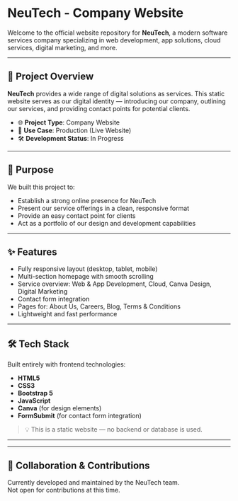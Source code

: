 # NeuTech - Company Website
 
Welcome to the official website repository for **NeuTech**, a modern software services company specializing in web development, app solutions, cloud services, digital marketing, and more.
 
---
 
## 📖 Project Overview
 
**NeuTech** provides a wide range of digital solutions as services. This static website serves as our digital identity — introducing our company, outlining our services, and providing contact points for potential clients.
 
- 🌐 **Project Type**: Company Website  
- 🧩 **Use Case**: Production (Live Website)  
- 🛠️ **Development Status**: In Progress
 
---
 
## 🎯 Purpose
 
We built this project to:
 
- Establish a strong online presence for NeuTech
- Present our service offerings in a clean, responsive format
- Provide an easy contact point for clients
- Act as a portfolio of our design and development capabilities
 
---
 
## ✨ Features
 
- Fully responsive layout (desktop, tablet, mobile)
- Multi-section homepage with smooth scrolling
- Service overview: Web & App Development, Cloud, Canva Design, Digital Marketing
- Contact form integration
- Pages for: About Us, Careers, Blog, Terms & Conditions
- Lightweight and fast performance
 
---
 
## 🛠 Tech Stack
 
Built entirely with frontend technologies:
 
- **HTML5**
- **CSS3**
- **Bootstrap 5**
- **JavaScript**
- **Canva** (for design elements)
- **FormSubmit** (for contact form integration)
 
> 💡 This is a static website — no backend or database is used.
 
---
 
---
 
## 🤝 Collaboration & Contributions
 
Currently developed and maintained by the NeuTech team.  
Not open for contributions at this time.
